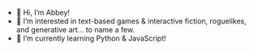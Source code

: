 - 👋 Hi, I’m Abbey!
- 👀 I’m interested in text-based games & interactive fiction, roguelikes, and generative art... to name a few.
- 🌱 I’m currently learning Python & JavaScript!

<!---
acdiller/acdiller is a ✨ special ✨ repository because its `README.md` (this file) appears on your GitHub profile.
You can click the Preview link to take a look at your changes.
--->
